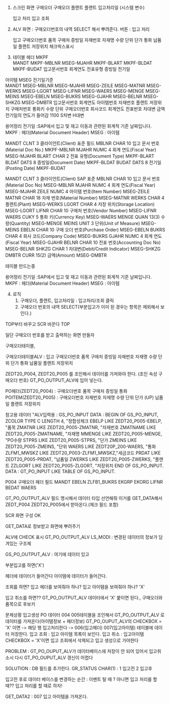 1. 스크린 화면
    구매오더                        구매오더
    플랜트                          플랜트
    입고처리일 (시스템 변수)        

    입고 처리                       입고 조회           

2. ALV 화면 : 구매오더번호의 내역 SELECT 해서 뿌려준다.
    버튼 : 입고 처리

   입고     구매오더번호    품목    구매처  증빙일  자재번호    자재명  수량    단위    단가    통화    납품일  플랜트  저장위치
   체크박스표시

3. 테이블
    헤더	MKPF				
    MANDT	MKPF-MBLNR	MSEG-MJAHR	MKPF-BLART	MKPF-BLDAT	MKPF-BUDAT
        입고문서번호	회계연도	전표유형	증빙일	전기일



아이템	MSEG											전기일기준				
MANDT	MSEG-MBLNR	MSEG-MJAHR	MSEG-ZEILE	MSEG-MATNR	MSEG-WERKS	MSEG-LGORT	MSEG-LIFNR	MSEG-WAERS	MSEG-MENGE	MSEG-MEINS	MSEG-EBELN	MSEG-BUKRS	MSEG-GJAHR	MSEG-BELNR	MSEG-SHKZG	MSEG-DMBTR
	입고문서번호	회계연도	아이템번호	자재번호	플랜트	저장위치	구매처번호	통화키	수량	단위	구매오더번호	회사코드	회계연도	전표번호	차대변	금액
		전기일의 연도가 들어감										1100			S차변	
															H대변	




용어정리
    전기일  :SAP에서 입고 및 재고 이동과 관련된 회계적 기준 날짜입니다.
    MKPF : 헤더(Material Document Header)
    MSEG : 아이템

MANDT	CLNT	3	클라이언트(Client)	표준 필드
MBLNR	CHAR	10	입고 문서 번호(Material Doc No.)	MKPF-MBLNR
MJAHR	NUMC	4	회계 연도(Fiscal Year)	MSEG-MJAHR
BLART	CHAR	2	전표 유형(Document Type)	MKPF-BLART
BLDAT	DATS	8	증빙일(Document Date)	MKPF-BLDAT
BUDAT	DATS	8	전기일(Posting Date)	MKPF-BUDAT

MANDT	CLNT	3	클라이언트(Client)	SAP 표준
MBLNR	CHAR	10	입고 문서 번호(Material Doc No)	MSEG-MBLNR
MJAHR	NUMC	4	회계 연도(Fiscal Year)	MSEG-MJAHR
ZEILE	NUMC	4	아이템 번호(Item Number)	MSEG-ZEILE
MATNR	CHAR	18	자재 번호(Material Number)	MSEG-MATNR
WERKS	CHAR	4	플랜트(Plant)	MSEG-WERKS
LGORT	CHAR	4	저장 위치(Storage Location)	MSEG-LGORT
LIFNR	CHAR	10	구매처 번호(Vendor Number)	MSEG-LIFNR
WAERS	CUKY	5	통화 키(Currency Key)	MSEG-WAERS
MENGE	QUAN	13(3)	수량(Quantity)	MSEG-MENGE
MEINS	UNIT	3	단위(Unit of Measure)	MSEG-MEINS
EBELN	CHAR	10	구매 오더 번호(Purchase Order)	MSEG-EBELN
BUKRS	CHAR	4	회사 코드(Company Code)	MSEG-BUKRS
GJAHR	NUMC	4	회계 연도(Fiscal Year)	MSEG-GJAHR
BELNR	CHAR	10	전표 번호(Accounting Doc No)	MSEG-BELNR
SHKZG	CHAR	1	차대변(Debit/Credit Indicator)	MSEG-SHKZG
DMBTR	CURR	15(2)	금액(Amount)	MSEG-DMBTR


테이블 만드는중


용어정리
    전기일  :SAP에서 입고 및 재고 이동과 관련된 회계적 기준 날짜입니다.
    MKPF : 헤더(Material Document Header)
    MSEG : 아이템

4. 로직
   1. 구매오더, 플랜트, 입고처리일 : 입고처리/조회 클릭
   2. 구매오더 번호의 내역 SELECT(부분입고가 이미 된 경우는 항목은 제외해서 보인다.)


TOP부터 바꾸고 SCR 바꾼다
TOP

일단 구매오더 번호를 받고 출력하는 화면 만들자

구매오더테이블, 

구매오더테이블ALV : 
    입고	구매오더번호	품목	구매처	증빙일	자재번호	자재명	수량	단위	단가	통화	납품일	플랜트	저장위치

ZEDT20_P004, ZEDT20_P005 를 조인해서 데이터를 가져와야 한다. (조인 속성 구매오더 번호)
GT_PO_OUTPUT_ALV에 입어 넣는다. 

PO헤더(ZEDT20_P004) : 구매오더번호 품목 구매처 증빙일 통화
POITEM(ZEDT20_P005) : 구매오더번호 자재번호 자재명 수량 단위 단가 (UP) 납품일 플랜트 저장위치

참고용 데이터
"ALV입력용 : GS_PO_INPUT
DATA : BEGIN OF GS_PO_INPUT,
  ZCOLOR TYPE C LENGTH 4, "정합성체크
  EBELP LIKE ZEDT20_P005-EBELP, "품목
  ZMATNR LIKE ZEDT20_P005-ZMATNR, "자재번호
  ZMATNAME LIKE ZEDT20_P005-ZMATNAME, "자재명
  MMENGE LIKE ZEDT20_P005-MENGE, "PO수량
  STPRS LIKE ZEDT20_P005-STPRS, "단가
  ZMEINS LIKE ZEDT20_P005-ZMEINS, "단위
  WAERS LIKE ZEDT20P_200-WAERS, "통화
  ZLFM1_MWSKZ LIKE ZEDT20_P003-ZLFM1_MWSKZ,"세금코드
  PRDAT LIKE ZEDT20_P005-PRDAT, "납품일
  ZWERKS LIKE ZEDT20_P005-ZWERKS, "플랜트
  ZZLGORT LIKE ZEDT20_P005-ZLGORT, "저장위치
  END OF GS_PO_INPUT.
DATA : GT_PO_INPUT LIKE TABLE OF GS_PO_INPUT.

P004 구매오더 헤더 필드
MANDT
EBELN
ZLFB1_BUKRS
EKGRP
EKORG
LIFNR
BEDAT
WAERS


GT_PO_OUTPUT_ALV 필드 명시해서 데이터 타입 선언해줘
이거를 GET_DATA해서 ZEDT_P004 ZEDT20_P005에서 받아온다.(체크 필드 포함)


SCR 화면 구성 OK

GET_DATA로 정보받고 화면에 뿌려주기


ALV에 CHECK 표시
    GT_PO_OUTPUT_ALV
    LS_MODI : 변경된 데이터의 정보가 담겨있는 구조체

GS_PO_OUTPUT_ALV : 여기에 데이터 있고

부분입고를 하면('X')

헤더에 데이터가 들어간다
아이템에 데이터가 들어간다.

조회를 하면?
    입고 헤더를 보여줘야 하나?
    입고 아이템을 보여줘야 하나? 'X'

입고 취소를 하면??
    GT_PO_OUTPUT_ALV 데이터에서 'X' 붙이면 된다., 구매오더와 품목으로 후보키


문제상황
입고생성
    PO 데이터 004 005테이블을 조인해서 GT_PO_OUTPUT_ALV 로 데이터를 가져온다(아이템정보 + 헤더정보)
    GT_PO_OUPUT_ALV의 CHECKBOX = 'X' 이면 -> 해당 행 입고처리한다  -> 006(입고헤더) 007(입고아이템) 테이블에 데이터 저장한다.
입고 조회 : 
    입고 아이템 목록이 보인다.
    입고 취소 : 입고아이템 CHECKBOX = 'X'이면 입고 조회에서 삭제되고 입고 생성으로 가야한다

PROBLEM : GT_PO_OUPUT_ALV가 데이터베이스에 저장이 안 되어 있어서 입고취소시 다시 GT_PO_OUPUT_ALV 갱신이 어렵다

SOLUTION : DB 필드를 추가한다.
GR_STATUS CHAR(1) : 1 입고전 2 입고후

입고전 후로 데이터 베이스를 변경하는 순간 : 이벤트 탈 때 ? 아니면 입고 처리를 할 때??
    입고 처리를 할 때로 하자!

GET_DATA2 : 007 입고 아이템을 가져온다.